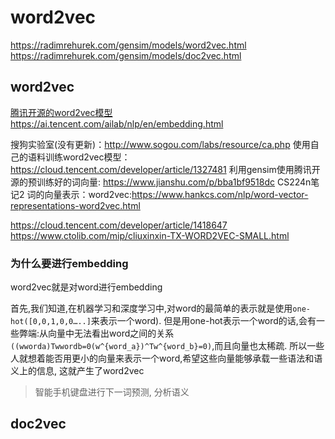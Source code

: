 #  word2vec

https://radimrehurek.com/gensim/models/word2vec.html
https://radimrehurek.com/gensim/models/doc2vec.html

## word2vec

[腾讯开源的word2vec模型](https://ai.tencent.com/ailab/nlp/en/index.html)
https://ai.tencent.com/ailab/nlp/en/embedding.html

搜狗实验室(没有更新)：http://www.sogou.com/labs/resource/ca.php
使用自己的语料训练word2vec模型：https://cloud.tencent.com/developer/article/1327481
利用gensim使用腾讯开源的预训练好的词向量: https://www.jianshu.com/p/bba1bf9518dc
CS224n笔记2 词的向量表示：word2vec:https://www.hankcs.com/nlp/word-vector-representations-word2vec.html

https://cloud.tencent.com/developer/article/1418647
https://www.ctolib.com/mip/cliuxinxin-TX-WORD2VEC-SMALL.html

### 为什么要进行embedding
word2vec就是对word进行embedding

首先,我们知道,在机器学习和深度学习中,对word的最简单的表示就是使用`one-hot([0,0,1,0,0…..]`来表示一个word). 但是用one-hot表示一个word的话,会有一些弊端:从向量中无法看出word之间的关系`((wworda)Twwordb=0(w^{word_a})^Tw^{word_b}=0)`,而且向量也太稀疏. 所以一些人就想着能否用更小的向量来表示一个word,希望这些向量能够承载一些语法和语义上的信息, 这就产生了word2vec

> 智能手机键盘进行下一词预测, 分析语义

## doc2vec